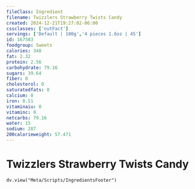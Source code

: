 ```yaml
---
fileClass: Ingredient
filename: Twizzlers Strawberry Twists Candy
created: 2024-12-21T19:27:02-06:00
cssclasses: ['nutFact']
servings: ['Default | 100g','4 pieces 1.6oz | 45']
id: 167583
foodgroup: Sweets
calories: 348
fat: 2.32
protein: 2.56
carbohydrate: 79.16
sugars: 39.64
fiber: 0
cholesterol: 0
saturatedfats: 0
calcium: 0
iron: 0.51
vitaminaiu: 0
vitaminc: 0
netcarbs: 79.16
water: 15
sodium: 287
200calorieweight: 57.471
---
```


# Twizzlers Strawberry Twists Candy

```dataviewjs
dv.view("Meta/Scripts/IngredientsFooter")
```